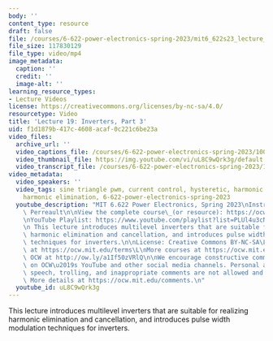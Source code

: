 ```yaml
---
body: ''
content_type: resource
draft: false
file: /courses/6-622-power-electronics-spring-2023/mit6_622s23_lecture_19_360p_16_9.mp4
file_size: 117830129
file_type: video/mp4
image_metadata:
  caption: ''
  credit: ''
  image-alt: ''
learning_resource_types:
- Lecture Videos
license: https://creativecommons.org/licenses/by-nc-sa/4.0/
resourcetype: Video
title: 'Lecture 19: Inverters, Part 3'
uid: f1d1879b-417c-4608-acaf-0c221c6be23a
video_files:
  archive_url: ''
  video_captions_file: /courses/6-622-power-electronics-spring-2023/100IMGJQWqBM2FN1fqD5Fzy2tczS3NEPR_transcript.webvtt
  video_thumbnail_file: https://img.youtube.com/vi/uL8C9wQrk3g/default.jpg
  video_transcript_file: /courses/6-622-power-electronics-spring-2023/100IMGJQWqBM2FN1fqD5Fzy2tczS3NEPR_transcript.pdf
video_metadata:
  video_speakers: ''
  video_tags: sine triangle pwm, current control, hysteretic, harmonic cancellation,
    harmonic elimination, 6-622-power-electronics-spring-2023
  youtube_description: "MIT 6.622 Power Electronics, Spring 2023\nInstructor: David\
    \ Perreault\n\nView the complete course\_(or resource): https://ocw.mit.edu/courses/6-622-power-electronics-spring-2023/\L\
    \nYouTube Playlist: https://www.youtube.com/playlist?list=PLUl4u3cNGP62UTc77mJoubhDELSC8lfR0\n\
    \n This lecture introduces multilevel inverters that are suitable for realizing\
    \ harmonic elimination and cancellation, and introduces pulse width modulation\
    \ techniques for inverters.\n\nLicense: Creative Commons BY-NC-SA\L\nMore information\
    \ at https://ocw.mit.edu/terms\L\nMore courses at https://ocw.mit.edu\n\nSupport\
    \ OCW at http://ow.ly/a1If50zVRlQ\n\nWe encourage constructive comments and discussion\
    \ on OCW\u2019s YouTube and other social media channels. Personal attacks, hate\
    \ speech, trolling, and inappropriate comments are not allowed and may be removed.\
    \ More details at https://ocw.mit.edu/comments.\n"
  youtube_id: uL8C9wQrk3g
---
```

This lecture introduces multilevel inverters that are suitable for realizing harmonic elimination and cancellation, and introduces pulse width modulation techniques for inverters.
